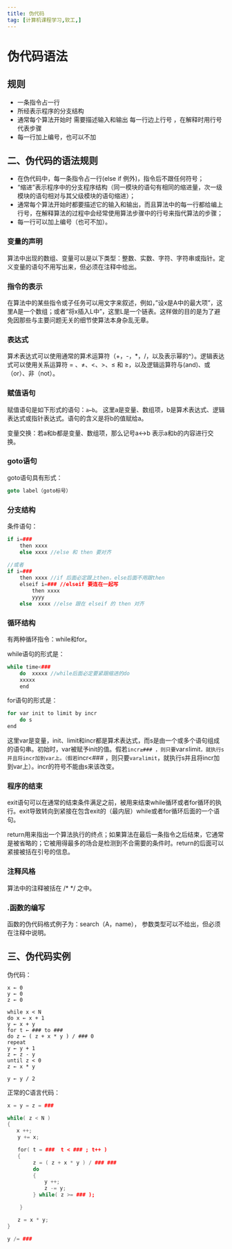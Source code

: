 ```yaml
---
title: 伪代码
tag: [计算机课程学习,软工,]
---
```

# 伪代码语法

## 规则

* 一条指令占一行
* 所经表示程序的分支结构
* 通常每个算法开始时 需要描述输入和输出 每一行边上行号 ，在解释时用行号代表步骤
* 每一行加上编号，也可以不加

## 二、伪代码的语法规则

- 在伪代码中，每一条指令占一行(else if 例外)，指令后不跟任何符号；
- “缩进”表示程序中的分支程序结构（同一模块的语句有相同的缩进量，次一级模块的语句相对与其父级模块的语句缩进）；
- 通常每个算法开始时都要描述它的输入和输出，而且算法中的每一行都给编上行号，在解释算法的过程中会经常使用算法步骤中的行号来指代算法的步骤；
- 每一行可以加上编号（也可不加）。



### 变量的声明

算法中出现的数组、变量可以是以下类型：整数、实数、字符、字符串或指针。定义变量的语句不用写出来，但必须在注释中给出。



### 指令的表示

在算法中的某些指令或子任务可以用文字来叙述，例如，”设x是A中的最大项”，这里A是一个数组；或者”将x插入L中”，这里L是一个链表。这样做的目的是为了避免因那些与主要问题无关的细节使算法本身杂乱无章。



### 表达式

算术表达式可以使用通常的算术运算符（+，-，*，/，以及表示幂的^）。逻辑表达式可以使用关系运算符 = 、≠、<、>、≤ 和 ≥，以及逻辑运算符与(and)、或（or）、非（not）。



### 赋值语句

赋值语句是如下形式的语句：`a←b`。
这里a是变量、数组项，b是算术表达式、逻辑表达式或指针表达式。语句的含义是将b的值赋给a。

变量交换：若a和b都是变量、数组项，那么记号a<->b 表示a和b的内容进行交换。



### goto语句

goto语句具有形式：

```c++
goto label（goto标号）
```

### 分支结构

条件语句：

```c++
if i=### 
    then xxxx
    else xxxx //else 和 then 要对齐
       
//或者
if i=### 
    then xxxx //if 后面必定跟上then，else后面不用跟then
    elseif i=### //elseif 要连在一起写
        then xxxx
        yyyy
    else  xxxx //else 跟在 elseif 的 then 对齐
```



### 循环结构

有两种循环指令：while和for。

while语句的形式是：

```c++
while time<### 
    do  xxxxx //while后面必定要紧跟缩进的do
    xxxxx
    end
```

for语句的形式是：

```c++
for var init to limit by incr 
	do s
end
```

这里var是变量，init、limit和incr都是算术表达式，而s是由一个或多个语句组成的语句串。初始时，var被赋予init的值。假若`incr≥### ，则只要`var≤limit`，就执行s并且将incr加到var上。（假若`incr<### ，则只要`var≥limit`，就执行s并且将incr加到var上）。incr的符号不能由s来该改变。



### 程序的结束

exit语句可以在通常的结束条件满足之前，被用来结束while循环或者for循环的执行。exit导致转向到紧接在包含exit的（最内层）while或者for循环后面的一个语句。

return用来指出一个算法执行的终点；如果算法在最后一条指令之后结束，它通常是被省略的；它被用得最多的场合是检测到不合需要的条件时。return的后面可以紧接被括在引号的信息。



### 注释风格

算法中的注释被括在 /* */ 之中。



### .函数的编写

函数的伪代码格式例子为：search（A，name）， 参数类型可以不给出，但必须在注释中说明。

## 三、伪代码实例

伪代码：

```
x ← 0
y ← 0
z ← 0

while x < N
do x ← x + 1
y ← x + y
for t ← ### to ### 
do z ← ( z + x * y ) / ### 0
repeat
y ← y + 1
z ← z - y
until z < 0
z ← x * y

y ← y / 2
```



正常的C语言代码：

```c++
x = y = z = ### 

while( z < N )
{
   x ++;
　　y += x;

　　for( t = ###  t < ### ; t++ )
　　{
　　     z = ( z + x * y ) / ### ### 
　　     do 
　　     {
			y ++;
			z -= y;
　　     } while( z >= ### );

    }

　　z = x * y;
}

y /= ### 
```